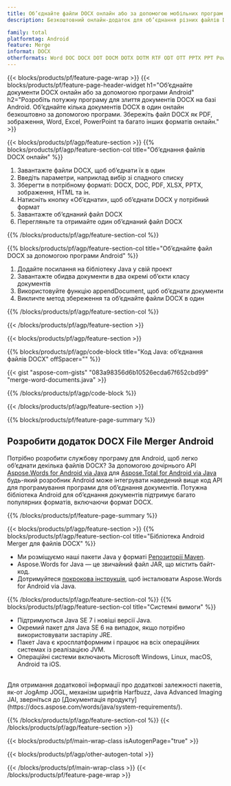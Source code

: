 ```yaml
---
title: Об’єднайте файли DOCX онлайн або за допомогою мобільних програм Android
description: Безкоштовний онлайн-додаток для об’єднання різних файлів DOCX. Бібліотека об’єднання Android Код Java для об’єднання документів DOCX. 

family: total
platformtag: Android
feature: Merge
informat: DOCX
otherformats: Word DOC DOCX DOT DOCM DOTX DOTM RTF ODT OTT PPTX PPT Powerpoint PPS PPSX PPSM POTM ODP OTP POT PPTM POTX PDF Excel XLS XLSX ODS TSV XLSB XLSM XLT XLTM XLTX
---
```

{{< blocks/products/pf/feature-page-wrap >}}
{{< blocks/products/pf/feature-page-header-widget h1="Об’єднайте документи DOCX онлайн або за допомогою програми Android" h2="Розробіть потужну програму для злиття документів DOCX на базі Android. Об’єднайте кілька документів DOCX в один онлайн безкоштовно за допомогою програми. Збережіть файл DOCX як PDF, зображення, Word, Excel, PowerPoint та багато інших форматів онлайн." >}}


{{< blocks/products/pf/agp/feature-section >}}
{{% blocks/products/pf/agp/feature-section-col title="Об’єднання файлів DOCX онлайн" %}}

1. Завантажте файли DOCX, щоб об’єднати їх в один
1. Введіть параметри, наприклад вибір зі спадного списку
1. Зберегти в потрібному форматі: DOCX, DOC, PDF, XLSX, PPTX, зображення, HTML та ін.
1. Натисніть кнопку «Об’єднати», щоб об’єднати DOCX у потрібний формат
1. Завантажте об’єднаний файл DOCX
1. Перегляньте та отримайте один об’єднаний файл DOCX

{{% /blocks/products/pf/agp/feature-section-col %}}

{{% blocks/products/pf/agp/feature-section-col title="Об’єднайте файл DOCX за допомогою програми Android" %}}

1. Додайте посилання на бібліотеку Java у свій проект
1. Завантажте обидва документи в два окремі об’єкти класу документів
1. Використовуйте функцію appendDocument, щоб об’єднати документи
1. Викличте метод збереження та об’єднайте файли DOCX в один

{{% /blocks/products/pf/agp/feature-section-col %}}

{{< /blocks/products/pf/agp/feature-section >}}

{{< blocks/products/pf/agp/feature-section >}}

{{% blocks/products/pf/agp/code-block title="Код Java: об’єднання файлів DOCX" offSpacer="" %}}

{{< gist "aspose-com-gists" "083a98356d6b10526ecda67f652cbd99" "merge-word-documents.java" >}}

{{% /blocks/products/pf/agp/code-block %}}

{{< /blocks/products/pf/agp/feature-section >}}

{{% blocks/products/pf/feature-page-summary %}}


<h2>Розробити додаток DOCX File Merger Android</h2>

Потрібно розробити службову програму для Android, щоб легко об’єднати декілька файлів DOCX? За допомогою дочірнього API [Aspose.Words for Android via Java](https://products.aspose.com/words/uk/android-java/) для [Aspose.Total for Android via Java](https://products.aspose.com/total/uk/android-java/) будь-який розробник Android може інтегрувати наведений вище код API для програмування програми для об’єднання документів. Потужна бібліотека Android для об’єднання документів підтримує багато популярних форматів, включаючи формат DOCX.<br />

{{% /blocks/products/pf/feature-page-summary %}}

{{< blocks/products/pf/agp/feature-section >}}
{{% blocks/products/pf/agp/feature-section-col title="Бібліотека Android Merger для файлів DOCX" %}}

- Ми розміщуємо наші пакети Java у форматі [Репозиторії Maven](https://releases.aspose.com/java/repo/com/aspose/aspose-words/). 
- Aspose.Words for Java — це звичайний файл JAR, що містить байт-код. 
- Дотримуйтеся [покрокова інструкція](https://docs.aspose.com/words/java/install-aspose-words-for-android-via-java/), щоб інсталювати Aspose.Words for Android via Java.

{{% /blocks/products/pf/agp/feature-section-col %}}
{{% blocks/products/pf/agp/feature-section-col title="Системні вимоги" %}}

- Підтримуються Java SE 7 і новіші версії Java.
- Окремий пакет для Java SE 6 на випадок, якщо потрібно використовувати застарілу JRE.
- Пакет Java є кросплатформним і працює на всіх операційних системах із реалізацією JVM.
- Операційні системи включають Microsoft Windows, Linux, macOS, Android та iOS.

<br />
Для отримання додаткової інформації про додаткові залежності пакетів, як-от JogAmp JOGL, механізм шрифтів Harfbuzz, Java Advanced Imaging JAI, зверніться до [Документація продукту](https://docs.aspose.com/words/java/system-requirements/).

{{% /blocks/products/pf/agp/feature-section-col %}}
{{< /blocks/products/pf/agp/feature-section >}}

{{< blocks/products/pf/main-wrap-class isAutogenPage="true" >}}


{{< blocks/products/pf/agp/other-autogen-total >}}

{{< /blocks/products/pf/main-wrap-class >}}
{{< /blocks/products/pf/feature-page-wrap >}}